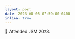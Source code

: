 ```yaml
---
layout: post
date: 2023-08-05 07:59:00-0400
inline: true
---
```


:page_with_curl: Attended JSM 2023.